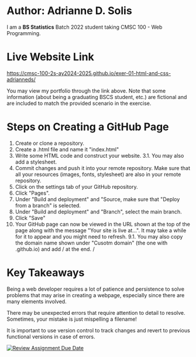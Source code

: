 # Author: Adrianne D. Solis
I am a **BS Statistics** Batch 2022 student taking CMSC 100 - Web Programming.

# Live Website Link
https://cmsc-100-2s-ay2024-2025.github.io/exer-01-html-and-css-adrianneds/

You may view my portfolio through the link above. Note that some information (about being a graduating BSCS student, etc.) are fictional and are included to match the provided scenario in the exercise.

# Steps on Creating a GitHub Page
1. Create or clone a repository.
2. Create a .html file and name it "index.html"
3. Write some HTML code and construct your website.
3.1. You may also add a stylesheet.
4. Commit changes and push it into your remote repository. Make sure
that all your resources (images, fonts, stylesheet) are also in your
remote repository.
5. Click on the settings tab of your GitHub repository. 
6. Click "Pages". 
7. Under "Build and deployment" and "Source, make sure that "Deploy from a branch" is selected.
7. Under "Build and deployment" and "Branch", select the main branch.
8. Click "Save"
9. Your GitHub page can now be viewed in the URL shown at the top of the page along with the message "Your site is live at...". It may take a while for it to appear and you might need to
refresh. 
9.1. You may also copy the domain name shown under "Cusotm domain" (the one with .github.io) and add /<repository-name> at the end. <domain-name>/<repository-name>

# Key Takeaways
Being a web developer requires a lot of patience and persistence to
solve problems that may arise in creating a webpage, especially since
there are many elements involved. 

There may be unexpected errors that require attention to detail to resolve. Sometimes, your mistake is just mispelling a filename!

It is important to use version control to track changes and revert to previous functional versions in case of errors.

[![Review Assignment Due Date](https://classroom.github.com/assets/deadline-readme-button-22041afd0340ce965d47ae6ef1cefeee28c7c493a6346c4f15d667ab976d596c.svg)](https://classroom.github.com/a/khVSkjrs)
